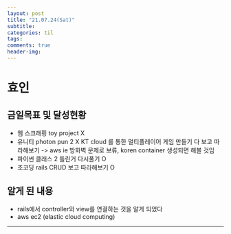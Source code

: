 ```yaml
---
layout: post
title: "21.07.24(Sat)"
subtitle:
categories: til
tags:
comments: true
header-img:
---
```


# 효인

## 금일목표 및 달성현황

- 웹 스크래핑 toy project X
- 유니티 photon pun 2 X KT cloud 를 통한 멀티플레이어 게임 만들기 다 보고 따라해보기 -> aws ie 방화벽 문제로 보류, koren container 생성되면 해볼 것임
- 파이썬 클래스 2 틀린거 다시풀기 O
- 조코딩 rails CRUD 보고 따라해보기 O

## 알게 된 내용

- rails에서 controller와 view를 연결하는 것을 알게 되었다
- aws ec2 (elastic cloud computing)

---
